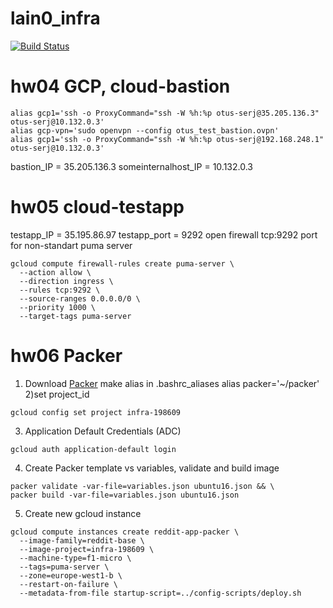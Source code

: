 # lain0_infra

[![Build Status](https://api.travis-ci.org/Otus-DevOps-2018-02/lain0_infra.svg?branch=master)](https://api.travis-ci.org/Otus-DevOps-2018-02/lain0_infra)


# hw04 GCP, cloud-bastion
```
alias gcp1='ssh -o ProxyCommand="ssh -W %h:%p otus-serj@35.205.136.3" otus-serj@10.132.0.3'
alias gcp-vpn='sudo openvpn --config otus_test_bastion.ovpn'
alias gcp1='ssh -o ProxyCommand="ssh -W %h:%p otus-serj@192.168.248.1" otus-serj@10.132.0.3'
```
bastion_IP = 35.205.136.3
someinternalhost_IP = 10.132.0.3

# hw05 cloud-testapp
testapp_IP = 35.195.86.97
testapp_port = 9292
open firewall tcp:9292 port for non-standart puma server
```
gcloud compute firewall-rules create puma-server \
  --action allow \
  --direction ingress \
  --rules tcp:9292 \
  --source-ranges 0.0.0.0/0 \
  --priority 1000 \
  --target-tags puma-server
```

# hw06 Packer
[0]: https://www.packer.io/downloads.html
1) Download [Packer][0] make alias in .bashrc_aliases
alias packer='~/packer'
2)set project_id
```
gcloud config set project infra-198609
```
3) Application Default Credentials (ADC)
```
gcloud auth application-default login
```
4) Create Packer template vs variables, validate and build image
```
packer validate -var-file=variables.json ubuntu16.json && \
packer build -var-file=variables.json ubuntu16.json
```
5) Create new gcloud instance
```
gcloud compute instances create reddit-app-packer \
  --image-family=reddit-base \
  --image-project=infra-198609 \
  --machine-type=f1-micro \
  --tags=puma-server \
  --zone=europe-west1-b \
  --restart-on-failure \
  --metadata-from-file startup-script=../config-scripts/deploy.sh
```
